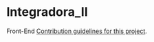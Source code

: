 # Integradora_II
Front-End [Contribution guidelines for this project](https://github.com/CarlosMR75/Integradora_II/tree/main/BackEnd-GymCapyFit).

